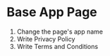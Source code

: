 # Base App Page
1. Change the page's app name
2. Write Privacy Policy
3. Write Terms and Conditions
